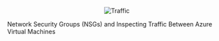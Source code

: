 <p align="center">
<img src="file:///D:/CourseCareers/GitHub/NSGs/68747470733a2f2f692e696d6775722e636f6d2f55613775646f532e706e67.png" alt="Traffic" Examination"/>
</p>
Network Security Groups (NSGs) and Inspecting Traffic Between Azure Virtual Machines
